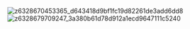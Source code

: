 ![z6328670453365_d643418d9bf1fc19d82261de3add6dd8](https://github.com/user-attachments/assets/071abbce-0768-4cb0-a2bd-f0397edaf02c)
![z6328679709247_3a380b61d78d912a1ecd9647111c5240](https://github.com/user-attachments/assets/13bd1cb1-0854-40cb-a04f-fd856e77347a)
